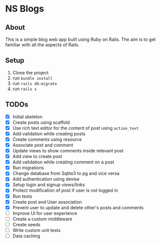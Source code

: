 # NS Blogs

## About
This is a simple blog web app built using Ruby on Rails. The aim is to get familiar with all the aspects of Rails.

## Setup
1. Clone the project
2. run `bundle install`
3. run `rails db:migrate`
4. run `rails s`

## TODOs
- [x] Initial skeleton
- [x] Create posts using scaffold
- [x] Use rich text editor for the content of post using `action_text`
- [x] Add validation while creating posts
- [x] Create comments using resource
- [x] Associate post and comment
- [x] Update views to show comments inside relevant post
- [x] Add view to create post
- [x] Add validation while creating comment on a post
- [x] Run migrations
- [x] Change database from Sqlite3 to pg and vice versa
- [x] Add authentication using devise
- [x] Setup login and signup views/links
- [x] Protect modification of post if user is not logged in
- [x] Run tests
- [x] Create post and User association
- [x] Prevent user to update and delete other's posts and comments
- [ ] Improve UI for user experience
- [ ] Create a custom middleware
- [ ] Create seeds
- [ ] Write custom unit tests
- [ ] Data caching
